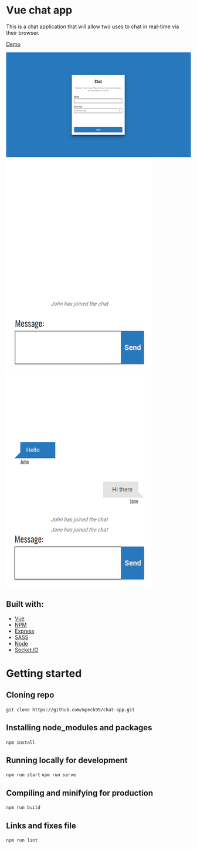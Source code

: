 # Vue chat app
This is a chat application that will allow two uses to chat in real-time via their browser.

[Demo](chat.morganpeck.com) 

![Example](./src/assets/demo.png)
![Example](./src/assets/demo-chatbox.png)  ![Example](./src/assets/demo-chatbox-message.png)
## Built with: 
- [Vue](https://vuejs.org/)
- [NPM](https://www.npmjs.com/)
- [Express](https://expressjs.com/)
- [SASS](https://sass-lang.com/)
- [Node](https://nodejs.org/en/)
- [Socket.IO](https://socket.io/)
# Getting started
## Cloning repo
`git clone https://github.com/mpeck99/chat-app.git`
## Installing node_modules and packages
```npm install```
## Running locally for development
```npm run start```
```npm run serve```
## Compiling and minifying for production
```npm run build``` 
## Links and fixes file
```npm run lint```
